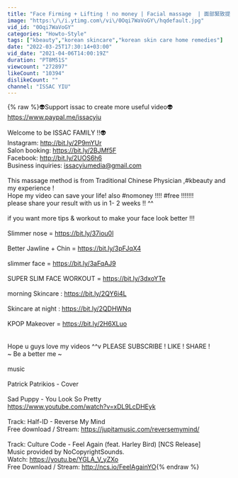 ```yaml
---
title: "Face Firming + Lifting ! no money | Facial massage  | 面部緊致提升按摩 | ISSAC YIU"
image: "https:\/\/i.ytimg.com\/vi\/0Oqi7WaVoGY\/hqdefault.jpg"
vid_id: "0Oqi7WaVoGY"
categories: "Howto-Style"
tags: ["kbeauty","korean skincare","korean skin care home remedies"]
date: "2022-03-25T17:30:14+03:00"
vid_date: "2021-04-06T14:00:19Z"
duration: "PT8M51S"
viewcount: "272897"
likeCount: "10394"
dislikeCount: ""
channel: "ISSAC YIU"
---
```

{% raw %}👽Support issac to create more useful video👽 <br /><a rel="nofollow" target="blank" href="https://www.paypal.me/issacyiu">https://www.paypal.me/issacyiu</a> <br /><br />Welcome to be ISSAC FAMILY  !!👽<br />Instagram: <a rel="nofollow" target="blank" href="http://bit.ly/2P9mYUr">http://bit.ly/2P9mYUr</a><br />Salon booking: <a rel="nofollow" target="blank" href="https://bit.ly/2BJMf5F">https://bit.ly/2BJMf5F</a><br />Facebook: <a rel="nofollow" target="blank" href="http://bit.ly/2UOS6h6">http://bit.ly/2UOS6h6</a><br />Business inquiries: issacyiumedia@gmail.com <br /><br />This massage method is from Traditional Chinese Physician ,#kbeauty and my experience ! <br />Hope my video can save your life! also #nomoney !!!! #free !!!!!!!<br />please share your result with us  in 1- 2 weeks !! ^^<br /><br />if you want more tips &amp; workout to make your face look better !!! <br /><br />Slimmer nose = <a rel="nofollow" target="blank" href="https://bit.ly/37iou0l">https://bit.ly/37iou0l</a><br /><br />Better Jawline + Chin =  <a rel="nofollow" target="blank" href="https://bit.ly/3pFJqX4">https://bit.ly/3pFJqX4</a><br /><br />slimmer face =  <a rel="nofollow" target="blank" href="https://bit.ly/3aFqAJ9">https://bit.ly/3aFqAJ9</a><br /><br />SUPER SLIM FACE WORKOUT  = <a rel="nofollow" target="blank" href="https://bit.ly/3dxoYTe">https://bit.ly/3dxoYTe</a><br /><br />morning Skincare : <a rel="nofollow" target="blank" href="https://bit.ly/2QY6i4L​">https://bit.ly/2QY6i4L​</a> <br /><br />Skincare at night : <a rel="nofollow" target="blank" href="https://bit.ly/2QDHWNq">https://bit.ly/2QDHWNq</a><br /><br />KPOP Makeover =  <a rel="nofollow" target="blank" href="https://bit.ly/2H6XLuo">https://bit.ly/2H6XLuo</a><br /><br /><br />Hope u guys love my videos  ^^v  PLEASE SUBSCRIBE ! LIKE ! SHARE ! <br />~ Be a better me ~<br /><br />music <br /><br />Patrick Patrikios - Cover<br /><br /> Sad Puppy - You Look So Pretty<br /><a rel="nofollow" target="blank" href="https://www.youtube.com/watch?v=xDL9LcDHEyk">https://www.youtube.com/watch?v=xDL9LcDHEyk</a><br /><br />Track: Half-ID - Reverse My Mind<br />Free download / Stream: <a rel="nofollow" target="blank" href="https://jupitamusic.com/reversemymind/">https://jupitamusic.com/reversemymind/</a><br /><br />Track: Culture Code - Feel Again (feat. Harley Bird) [NCS Release]<br />Music provided by NoCopyrightSounds.<br />Watch: <a rel="nofollow" target="blank" href="https://youtu.be/YGLA_V_yZXo​">https://youtu.be/YGLA_V_yZXo​</a><br />Free Download / Stream: <a rel="nofollow" target="blank" href="http://ncs.io/FeelAgainYO">http://ncs.io/FeelAgainYO</a>{% endraw %}
